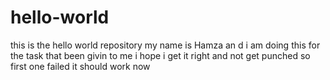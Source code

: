 # hello-world
this is the hello world repository
my name is Hamza an d i am doing this for the task that been givin to me 
i hope i get it right and not get punched
so first one failed 
it should work now
